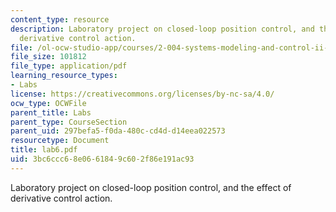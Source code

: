 ```yaml
---
content_type: resource
description: Laboratory project on closed-loop position control, and the effect of
  derivative control action.
file: /ol-ocw-studio-app/courses/2-004-systems-modeling-and-control-ii-fall-2007/3bc6ccc68e0661849c602f86e191ac93_lab6.pdf
file_size: 101812
file_type: application/pdf
learning_resource_types:
- Labs
license: https://creativecommons.org/licenses/by-nc-sa/4.0/
ocw_type: OCWFile
parent_title: Labs
parent_type: CourseSection
parent_uid: 297befa5-f0da-480c-cd4d-d14eea022573
resourcetype: Document
title: lab6.pdf
uid: 3bc6ccc6-8e06-6184-9c60-2f86e191ac93
---
```

Laboratory project on closed-loop position control, and the effect of derivative control action.